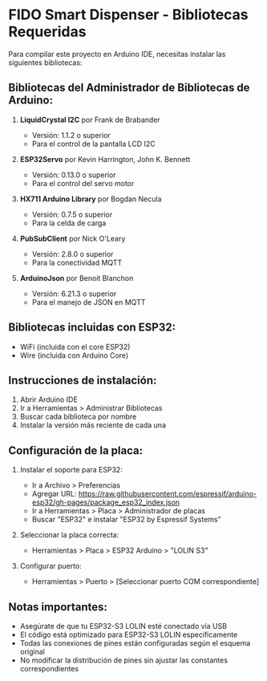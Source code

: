 # FIDO Smart Dispenser - Bibliotecas Requeridas

Para compilar este proyecto en Arduino IDE, necesitas instalar las siguientes bibliotecas:

## Bibliotecas del Administrador de Bibliotecas de Arduino:

1. **LiquidCrystal I2C** por Frank de Brabander
   - Versión: 1.1.2 o superior
   - Para el control de la pantalla LCD I2C

2. **ESP32Servo** por Kevin Harrington, John K. Bennett
   - Versión: 0.13.0 o superior
   - Para el control del servo motor

3. **HX711 Arduino Library** por Bogdan Necula
   - Versión: 0.7.5 o superior
   - Para la celda de carga

4. **PubSubClient** por Nick O'Leary
   - Versión: 2.8.0 o superior
   - Para la conectividad MQTT

5. **ArduinoJson** por Benoit Blanchon
   - Versión: 6.21.3 o superior
   - Para el manejo de JSON en MQTT

## Bibliotecas incluidas con ESP32:
- WiFi (incluida con el core ESP32)
- Wire (incluida con Arduino Core)

## Instrucciones de instalación:

1. Abrir Arduino IDE
2. Ir a Herramientas > Administrar Bibliotecas
3. Buscar cada biblioteca por nombre
4. Instalar la versión más reciente de cada una

## Configuración de la placa:

1. Instalar el soporte para ESP32:
   - Ir a Archivo > Preferencias
   - Agregar URL: https://raw.githubusercontent.com/espressif/arduino-esp32/gh-pages/package_esp32_index.json
   - Ir a Herramientas > Placa > Administrador de placas
   - Buscar "ESP32" e instalar "ESP32 by Espressif Systems"

2. Seleccionar la placa correcta:
   - Herramientas > Placa > ESP32 Arduino > "LOLIN S3"

3. Configurar puerto:
   - Herramientas > Puerto > [Seleccionar puerto COM correspondiente]

## Notas importantes:

- Asegúrate de que tu ESP32-S3 LOLIN esté conectado vía USB
- El código está optimizado para ESP32-S3 LOLIN específicamente
- Todas las conexiones de pines están configuradas según el esquema original
- No modificar la distribución de pines sin ajustar las constantes correspondientes
